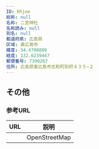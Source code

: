 ```yaml
---
ID: Khjoe
総称: null
名称: 二宮神社
名称読み: null
別名: null
都道府県: 広島県
区域: 東広島市
緯度: 34.4708889
経度: 132.6239447
郵便番号: 7390267
住所: 広島県東広島市志和町別府４３５−２
---
```


## その他

### 参考URL

| URL | 説明          |
| --- | ------------- |
|     | OpenStreetMap |
